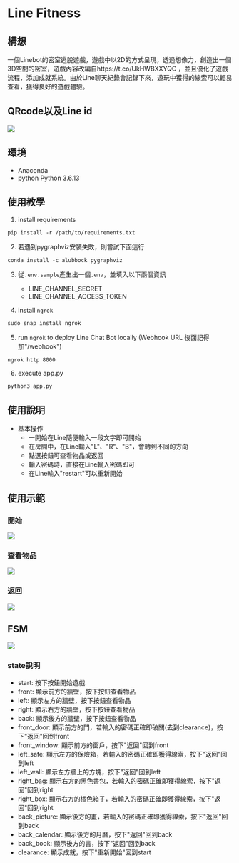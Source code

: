 # Line Fitness

## 構想
一個Linebot的密室逃脫遊戲，遊戲中以2D的方式呈現，透過想像力，創造出一個3D空間的密室，遊戲內容改編自https://t.co/UkHWBXXYQC
，並且優化了遊戲流程，添加成就系統。由於Line聊天紀錄會記錄下來，遊玩中獲得的線索可以輕易查看，獲得良好的遊戲體驗。

## QRcode以及Line id
![](https://i.imgur.com/HD0HHYt.png)

## 環境
- Anaconda
- python Python 3.6.13

## 使用教學
1. install requirements
```shell
pip install -r /path/to/requirements.txt
```
2. 若遇到pygraphviz安裝失敗，則嘗試下面這行
```shell
conda install -c alubbock pygraphviz
```
3. 從`.env.sample`產生出一個`.env`，並填入以下兩個資訊
    - LINE_CHANNEL_SECRET
    - LINE_CHANNEL_ACCESS_TOKEN

4. install `ngrok`

```shell
sudo snap install ngrok
```
5. run `ngrok` to deploy Line Chat Bot locally (Webhook URL 後面記得加"/webhook")
```shell
ngrok http 8000
```

6. execute app.py
```shell
python3 app.py
```

## 使用說明
- 基本操作
    - 一開始在Line隨便輸入一段文字即可開始
    - 在房間中，在Line輸入"L"、"R"、"B"，會轉到不同的方向
    - 點選按鈕可查看物品或返回
    - 輸入密碼時，直接在Line輸入密碼即可
    - 在Line輸入"restart"可以重新開始

## 使用示範
### 開始
![](https://img.onl/LT4tak)

### 查看物品
![](https://img.onl/iqPrDB)

### 返回
![](https://img.onl/6Y3PsE)


## FSM
![](https://i.imgur.com/twhvxkX.png)

### state說明
- start: 按下按鈕開始遊戲
- front: 顯示前方的牆壁，按下按鈕查看物品
- left: 顯示左方的牆壁，按下按鈕查看物品
- right: 顯示右方的牆壁，按下按鈕查看物品
- back: 顯示後方的牆壁，按下按鈕查看物品
- front_door: 顯示前方的門，若輸入的密碼正確即破關(去到clearance)，按下"返回"回到front
- front_window: 顯示前方的窗戶，按下"返回"回到front
- left_safe: 顯示左方的保險箱，若輸入的密碼正確即獲得線索，按下"返回"回到left
- left_wall: 顯示左方牆上的方塊，按下"返回"回到left
- right_bag: 顯示右方的黑色書包，若輸入的密碼正確即獲得線索，按下"返回"回到right
- right_box: 顯示右方的橘色箱子，若輸入的密碼正確即獲得線索，按下"返回"回到right
- back_picture: 顯示後方的畫，若輸入的密碼正確即獲得線索，按下"返回"回到back
- back_calendar: 顯示後方的月曆，按下"返回"回到back
- back_book: 顯示後方的書，按下"返回"回到back
- clearance: 顯示成就，按下"重新開始"回到start
